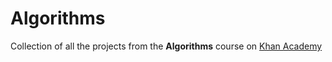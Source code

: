 # Algorithms

Collection of all the projects from the **Algorithms** course on [Khan Academy](https://www.khanacademy.org/)
